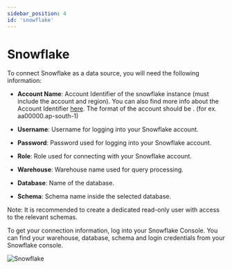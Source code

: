 ```yaml
---
sidebar_position: 4
id: 'snowflake'
---
```


# Snowflake

To connect Snowflake as a data source, you will need the following information:

-   **Account Name**: Account Identifier of the snowflake instance (must include the account and region). You can also find more info about the Account Identifier [here](https://docs.snowflake.com/en/user-guide/admin-account-identifier.html). The format of the account should be <xxxxxxx>.<region-name> (for ex. aa00000.ap-south-1)

-   **Username**: Username for logging into your Snowflake account.

-   **Password**: Password used for logging into your Snowflake account.

-   **Role**: Role used for connecting with your Snowflake account.

-   **Warehouse**: Warehouse name used for query processing.

-   **Database**: Name of the database.

-   **Schema**: Schema name inside the selected database.

Note: It is recommended to create a dedicated read-only user with access to the relevant schemas.

To get your connection information, log into your Snowflake Console. You can find your warehouse, database, schema and login credentials from your Snowflake console.
 
 ![Snowflake](/img/connecting-to-data-sources/snowflake.png)

